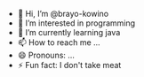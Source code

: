 - 👋 Hi, I’m @brayo-kowino
- 👀 I’m interested in programming 
- 🌱 I’m currently learning java
- 📫 How to reach me ...
- 😄 Pronouns: ...
- ⚡ Fun fact: I don't take meat

<!---
brayo-kowino/brayo-kowino is a ✨ special ✨ repository because its `README.md` (this file) appears on your GitHub profile.
You can click the Preview link to take a look at your changes.
--->
